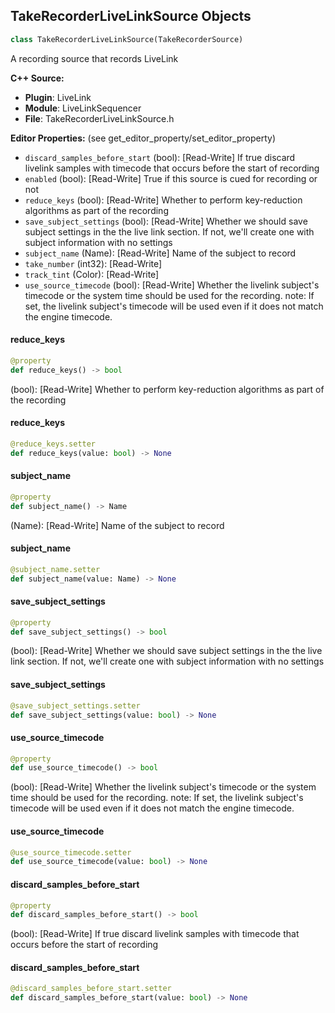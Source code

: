 ## TakeRecorderLiveLinkSource Objects

```python
class TakeRecorderLiveLinkSource(TakeRecorderSource)
```

A recording source that records LiveLink

**C++ Source:**

- **Plugin**: LiveLink
- **Module**: LiveLinkSequencer
- **File**: TakeRecorderLiveLinkSource.h

**Editor Properties:** (see get_editor_property/set_editor_property)

- ``discard_samples_before_start`` (bool):  [Read-Write] If true discard livelink samples with timecode that occurs before the start of recording
- ``enabled`` (bool):  [Read-Write] True if this source is cued for recording or not
- ``reduce_keys`` (bool):  [Read-Write] Whether to perform key-reduction algorithms as part of the recording
- ``save_subject_settings`` (bool):  [Read-Write] Whether we should save subject settings in the the live link section. If not, we'll create one with subject information with no settings
- ``subject_name`` (Name):  [Read-Write] Name of the subject to record
- ``take_number`` (int32):  [Read-Write]
- ``track_tint`` (Color):  [Read-Write]
- ``use_source_timecode`` (bool):  [Read-Write] Whether the livelink subject's timecode or the system time should be used for the recording.
  note: If set, the livelink subject's timecode will be used even if it does not match the engine timecode.

<a id="unreal.TakeRecorderLiveLinkSource.reduce_keys"></a>

#### reduce_keys

```python
@property
def reduce_keys() -> bool
```

(bool):  [Read-Write] Whether to perform key-reduction algorithms as part of the recording

<a id="unreal.TakeRecorderLiveLinkSource.reduce_keys"></a>

#### reduce_keys

```python
@reduce_keys.setter
def reduce_keys(value: bool) -> None
```

<a id="unreal.TakeRecorderLiveLinkSource.subject_name"></a>

#### subject_name

```python
@property
def subject_name() -> Name
```

(Name):  [Read-Write] Name of the subject to record

<a id="unreal.TakeRecorderLiveLinkSource.subject_name"></a>

#### subject_name

```python
@subject_name.setter
def subject_name(value: Name) -> None
```

<a id="unreal.TakeRecorderLiveLinkSource.save_subject_settings"></a>

#### save_subject_settings

```python
@property
def save_subject_settings() -> bool
```

(bool):  [Read-Write] Whether we should save subject settings in the the live link section. If not, we'll create one with subject information with no settings

<a id="unreal.TakeRecorderLiveLinkSource.save_subject_settings"></a>

#### save_subject_settings

```python
@save_subject_settings.setter
def save_subject_settings(value: bool) -> None
```

<a id="unreal.TakeRecorderLiveLinkSource.use_source_timecode"></a>

#### use_source_timecode

```python
@property
def use_source_timecode() -> bool
```

(bool):  [Read-Write] Whether the livelink subject's timecode or the system time should be used for the recording.
note: If set, the livelink subject's timecode will be used even if it does not match the engine timecode.

<a id="unreal.TakeRecorderLiveLinkSource.use_source_timecode"></a>

#### use_source_timecode

```python
@use_source_timecode.setter
def use_source_timecode(value: bool) -> None
```

<a id="unreal.TakeRecorderLiveLinkSource.discard_samples_before_start"></a>

#### discard_samples_before_start

```python
@property
def discard_samples_before_start() -> bool
```

(bool):  [Read-Write] If true discard livelink samples with timecode that occurs before the start of recording

<a id="unreal.TakeRecorderLiveLinkSource.discard_samples_before_start"></a>

#### discard_samples_before_start

```python
@discard_samples_before_start.setter
def discard_samples_before_start(value: bool) -> None
```

<a id="unreal.AnimNotifyState_MotionWarping"></a>